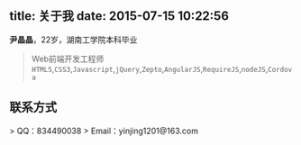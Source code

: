 title: 关于我
date: 2015-07-15 10:22:56
---

<b>尹晶晶</b>，22岁，湖南工学院本科毕业
> Web前端开发工程师
> `HTML5`,`CSS3`,`Javascript`,`jQuery`,`Zepto`,`AngularJS`,`RequireJS`,`nodeJS`,`Cordova`

<h2>联系方式</h2>
> QQ：834490038
> Email：yinjing1201@163.com